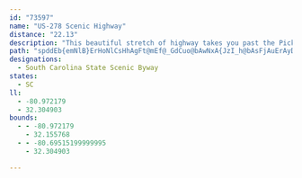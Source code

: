 ```yaml
---
id: "73597"
name: "US-278 Scenic Highway"
distance: "22.13"
description: "This beautiful stretch of highway takes you past the Pickney Island National Wildlife Refuge across Hilton Head Island, where you'll catch a fantastic view of the Atlantic Ocean."
path: "spddEb{emNlB}ErHoNlCsHhAgFt@mEf@_GdCuo@bAwNxA{JzI_h@bAsFjAuErAyDbEaIra@kl@zA{Cl@gBrAmGZaDLkCIgGOaCwHiu@_@gFG_C?gFl@k]nBc_Af@mE`AeEbOi`@bBwHtAwMl@kD~@cExCkK`FcPjPkf@lAgChDaFxAgBhAcAxAcArOaJhEsDlEgFrU}]dLoPbl@gp@pBmBnSuOxCsCvQ}RxAsBtAqChDcLnQ{p@pE{ObAsCxEoJlWec@|B_GbAoFNqD?}ETyKb@oDXsA|EaMhTkg@bCsHvk@_|BnAgCvBqCbo@uj@pAwA~AiDh@eCReCdAipAEq@ToC`Fib@xA}NX_BbEs_@JeBL_A@aK?aIIaEUqB_CqIOeB?eBHgBf@aEbRos@X}ATiDAsDs@kGy@oDe@kAmTw`@}@uBy@}C[cBIoCBuBX{DdPi|An@yDb@sAzAaDrB}BfC_BhCy@hBU|DDxANfCx@dNpGpIfDbHfDrAf@|Ab@z@DLKhCPzKhCtCjA|B`B|AvAlH`KxR|ZjJbNHZpH~K|V~`@lJnNvTp[zNdUjL`QjZba@nSdVbFtFvB~C|FzLnS|`@zMjVvI`Qb@x@dDtLnDdR"
designations:
  - South Carolina State Scenic Byway
states:
  - SC
ll:
  - -80.972179
  - 32.304903
bounds:
  - - -80.972179
    - 32.155768
  - - -80.69515199999995
    - 32.304903

---
```



